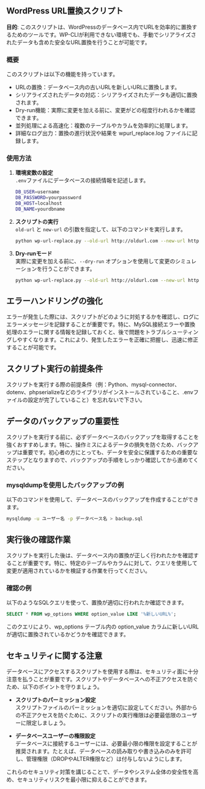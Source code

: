 ## WordPress URL置換スクリプト

**目的**: このスクリプトは、WordPressのデータベース内でURLを効率的に置換するためのツールです。WP-CLIが利用できない環境でも、手動でシリアライズされたデータも含めた安全なURL置換を行うことが可能です。

### 概要

このスクリプトは以下の機能を持っています。

- URLの置換：データベース内の古いURLを新しいURLに置換します。
- シリアライズされたデータの対応：シリアライズされたデータも適切に置換されます。
- Dry-run機能：実際に変更を加える前に、変更がどの程度行われるかを確認できます。
- 並列処理による高速化：複数のテーブルやカラムを効率的に処理します。
- 詳細なログ出力：置換の進行状況や結果を wpurl_replace.log ファイルに記録します。

### 使用方法

1. **環境変数の設定**  
   `.env`ファイルにデータベースの接続情報を記述します。

   ```bash
   DB_USER=username
   DB_PASSWORD=yourpassword
   DB_HOST=localhost
   DB_NAME=yourdbname
   ```
2. **スクリプトの実行**  
   `old-url` と `new-url` の引数を指定して、以下のコマンドを実行します。

   ```bash
   python wp-url-replace.py --old-url http://oldurl.com --new-url http://newurl.com
   ```
3. **Dry-runモード**  
   実際に変更を加える前に、`--dry-run` オプションを使用して変更のシミュレーションを行うことができます。

   ```bash
   python wp-url-replace.py --old-url http://oldurl.com --new-url http://newurl.com --dry-run
   ```

## エラーハンドリングの強化

エラーが発生した際には、スクリプトがどのように対処するかを確認し、ログにエラーメッセージを記録することが重要です。特に、MySQL接続エラーや置換処理のエラーに関する情報を記録しておくと、後で問題をトラブルシューティングしやすくなります。これにより、発生したエラーを正確に把握し、迅速に修正することが可能です。

## スクリプト実行の前提条件

スクリプトを実行する際の前提条件（例：Python、mysql-connector、dotenv、phpserializeなどのライブラリがインストールされていること、.envファイルの設定が完了していること）を忘れないで下さい。

## データのバックアップの重要性

スクリプトを実行する前に、必ずデータベースのバックアップを取得することを強くおすすめします。特に、操作ミスによるデータの損失を防ぐため、バックアップは重要です。初心者の方にとっても、データを安全に保護するための重要なステップとなりますので、バックアップの手順をしっかり確認してから進めてください。

### mysqldumpを使用したバックアップの例

以下のコマンドを使用して、データベースのバックアップを作成することができます。

   ```bash
   mysqldump -u ユーザー名 -p データベース名 > backup.sql
   ```
## 実行後の確認作業

スクリプトを実行した後は、データベース内の置換が正しく行われたかを確認することが重要です。特に、特定のテーブルやカラムに対して、クエリを使用して変更が適用されているかを検証する作業を行ってください。

### 確認の例

以下のようなSQLクエリを使って、置換が適切に行われたか確認できます。

   ```sql
   SELECT * FROM wp_options WHERE option_value LIKE '%新しいURL%';
   ```
   このクエリにより、wp_options テーブル内の option_value カラムに新しいURLが適切に置換されているかどうかを確認できます。
## セキュリティに関する注意

データベースにアクセスするスクリプトを使用する際は、セキュリティ面に十分注意を払うことが重要です。スクリプトやデータベースへの不正アクセスを防ぐため、以下のポイントを守りましょう。

- **スクリプトのパーミッション設定**  
  スクリプトファイルのパーミッションを適切に設定してください。外部からの不正アクセスを防ぐために、スクリプトの実行権限は必要最低限のユーザーに限定しましょう。
  
- **データベースユーザーの権限設定**  
  データベースに接続するユーザーには、必要最小限の権限を設定することが推奨されます。たとえば、データベースの読み取りや書き込みのみを許可し、管理権限（DROPやALTER権限など）は付与しないようにします。

これらのセキュリティ対策を講じることで、データやシステム全体の安全性を高め、セキュリティリスクを最小限に抑えることができます。






